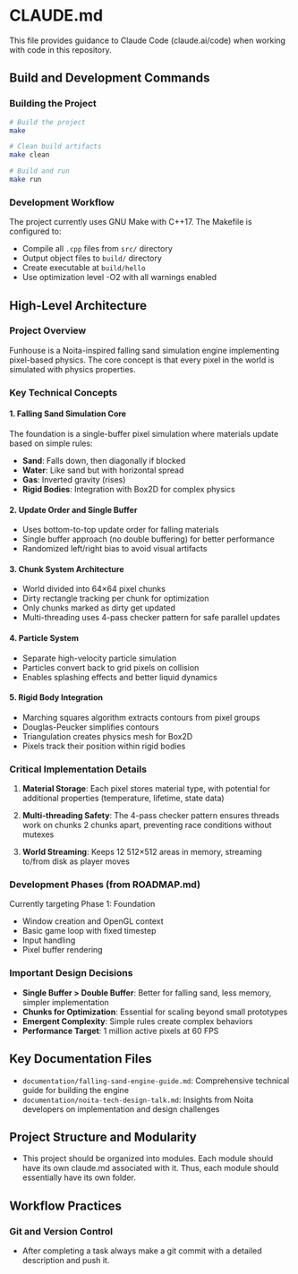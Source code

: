 # CLAUDE.md

This file provides guidance to Claude Code (claude.ai/code) when working with code in this repository.

## Build and Development Commands

### Building the Project
```bash
# Build the project
make

# Clean build artifacts
make clean

# Build and run
make run
```

### Development Workflow
The project currently uses GNU Make with C++17. The Makefile is configured to:
- Compile all `.cpp` files from `src/` directory
- Output object files to `build/` directory
- Create executable at `build/hello`
- Use optimization level -O2 with all warnings enabled

## High-Level Architecture

### Project Overview
Funhouse is a Noita-inspired falling sand simulation engine implementing pixel-based physics. The core concept is that every pixel in the world is simulated with physics properties.

### Key Technical Concepts

#### 1. **Falling Sand Simulation Core**
The foundation is a single-buffer pixel simulation where materials update based on simple rules:
- **Sand**: Falls down, then diagonally if blocked
- **Water**: Like sand but with horizontal spread
- **Gas**: Inverted gravity (rises)
- **Rigid Bodies**: Integration with Box2D for complex physics

#### 2. **Update Order and Single Buffer**
- Uses bottom-to-top update order for falling materials
- Single buffer approach (no double buffering) for better performance
- Randomized left/right bias to avoid visual artifacts

#### 3. **Chunk System Architecture**
- World divided into 64×64 pixel chunks
- Dirty rectangle tracking per chunk for optimization
- Only chunks marked as dirty get updated
- Multi-threading uses 4-pass checker pattern for safe parallel updates

#### 4. **Particle System**
- Separate high-velocity particle simulation
- Particles convert back to grid pixels on collision
- Enables splashing effects and better liquid dynamics

#### 5. **Rigid Body Integration**
- Marching squares algorithm extracts contours from pixel groups
- Douglas-Peucker simplifies contours
- Triangulation creates physics mesh for Box2D
- Pixels track their position within rigid bodies

### Critical Implementation Details

1. **Material Storage**: Each pixel stores material type, with potential for additional properties (temperature, lifetime, state data)

2. **Multi-threading Safety**: The 4-pass checker pattern ensures threads work on chunks 2 chunks apart, preventing race conditions without mutexes

3. **World Streaming**: Keeps 12 512×512 areas in memory, streaming to/from disk as player moves

### Development Phases (from ROADMAP.md)
Currently targeting Phase 1: Foundation
- Window creation and OpenGL context
- Basic game loop with fixed timestep
- Input handling
- Pixel buffer rendering

### Important Design Decisions
- **Single Buffer > Double Buffer**: Better for falling sand, less memory, simpler implementation
- **Chunks for Optimization**: Essential for scaling beyond small prototypes
- **Emergent Complexity**: Simple rules create complex behaviors
- **Performance Target**: 1 million active pixels at 60 FPS

## Key Documentation Files

- `documentation/falling-sand-engine-guide.md`: Comprehensive technical guide for building the engine
- `documentation/noita-tech-design-talk.md`: Insights from Noita developers on implementation and design challenges

## Project Structure and Modularity

- This project should be organized into modules. Each module should have its own claude.md associated with it. Thus, each module should essentially have its own folder.

## Workflow Practices

### Git and Version Control
- After completing a task always make a git commit with a detailed description and push it.